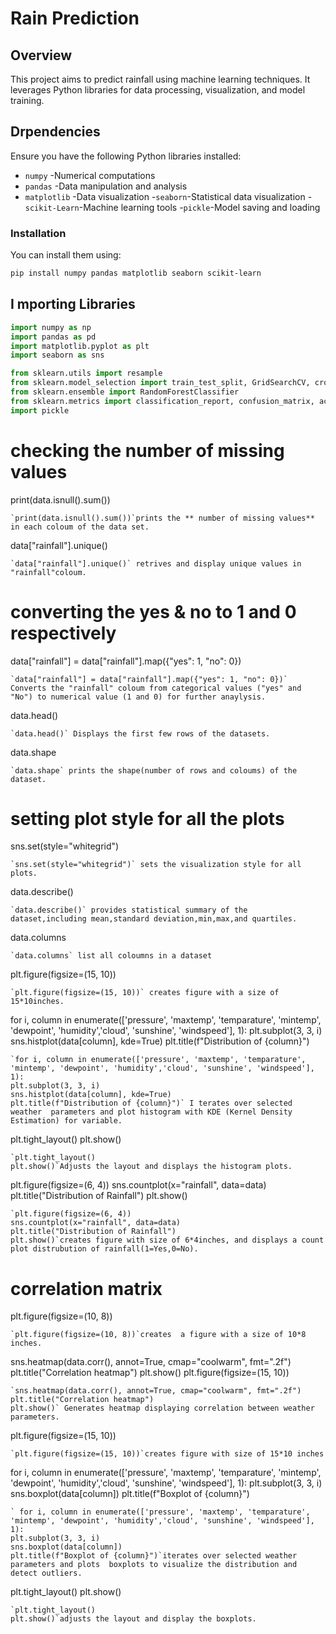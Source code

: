 # Rain Prediction
## Overview
This project aims to predict rainfall using machine learning techniques. It leverages Python libraries for data processing, visualization, and model training.

## Drpendencies
Ensure you have the following Python libraries installed:

-  `numpy` -Numerical computations
- `pandas` -Data manipulation and analysis
- `matplotlib` -Data visualization
-`seaborn`-Statistical data visualization
-`scikit-Learn`-Machine learning tools
-`pickle`-Model saving and loading
### Installation
You can install them using:
```bash
pip install numpy pandas matplotlib seaborn scikit-learn
```
## I mporting Libraries
```python
import numpy as np  
import pandas as pd  
import matplotlib.pyplot as plt  
import seaborn as sns  

from sklearn.utils import resample  
from sklearn.model_selection import train_test_split, GridSearchCV, cross_val_score  
from sklearn.ensemble import RandomForestClassifier  
from sklearn.metrics import classification_report, confusion_matrix, accuracy_score  
import pickle  
```
# checking the number of missing values

print(data.isnull().sum())
```
`print(data.isnull().sum())`prints the ** number of missing values** in each coloum of the data set.
```
data["rainfall"].unique()
```
`data["rainfall"].unique()` retrives and display unique values in "rainfall"coloum.
```
# converting the yes & no to 1 and 0 respectively
data["rainfall"] = data["rainfall"].map({"yes": 1, "no": 0})
```
`data["rainfall"] = data["rainfall"].map({"yes": 1, "no": 0})` Converts the "rainfall" coloum from categorical values ("yes" and "No") to numerical value (1 and 0) for further anaylysis.
```
data.head()
```
`data.head()` Displays the first few rows of the datasets.
```
data.shape
```
`data.shape` prints the shape(number of rows and coloums) of the dataset.
```
# setting plot style for all the plots
sns.set(style="whitegrid")
``` 
`sns.set(style="whitegrid")` sets the visualization style for all plots.
```
data.describe()
```
`data.describe()` provides statistical summary of the dataset,including mean,standard deviation,min,max,and quartiles.
```
data.columns
```
`data.columns` list all coloumns in a dataset
```
plt.figure(figsize=(15, 10))
```
`plt.figure(figsize=(15, 10))` creates figure with a size of 15*10inches.
```
for i, column in enumerate(['pressure', 'maxtemp', 'temparature', 'mintemp', 'dewpoint', 'humidity','cloud', 'sunshine', 'windspeed'], 1):
  plt.subplot(3, 3, i)
  sns.histplot(data[column], kde=True)
  plt.title(f"Distribution of {column}")
  ```
  `for i, column in enumerate(['pressure', 'maxtemp', 'temparature', 'mintemp', 'dewpoint', 'humidity','cloud', 'sunshine', 'windspeed'], 1):
  plt.subplot(3, 3, i)
  sns.histplot(data[column], kde=True)
  plt.title(f"Distribution of {column}")` I terates over selected weather  parameters and plot histogram with KDE (Kernel Density Estimation) for variable.
  ```
 plt.tight_layout()
plt.show()
```
`plt.tight_layout()
plt.show()`Adjusts the layout and displays the histogram plots.
```
plt.figure(figsize=(6, 4))
sns.countplot(x="rainfall", data=data)
plt.title("Distribution of Rainfall")
plt.show()
```
`plt.figure(figsize=(6, 4))
sns.countplot(x="rainfall", data=data)
plt.title("Distribution of Rainfall")
plt.show()`creates figure with size of 6*4inches, and displays a count plot distrubution of rainfall(1=Yes,0=No).
```
# correlation matrix
plt.figure(figsize=(10, 8))
```
`plt.figure(figsize=(10, 8))`creates  a figure with a size of 10*8 inches.
```
sns.heatmap(data.corr(), annot=True, cmap="coolwarm", fmt=".2f")
plt.title("Correlation heatmap")
plt.show()
plt.figure(figsize=(15, 10))
```
`sns.heatmap(data.corr(), annot=True, cmap="coolwarm", fmt=".2f")
plt.title("Correlation heatmap")
plt.show()` Generates heatmap displaying correlation between weather parameters.
```
plt.figure(figsize=(15, 10))
```
`plt.figure(figsize=(15, 10))`creates figure with size of 15*10 inches
```
for i, column in enumerate(['pressure', 'maxtemp', 'temparature', 'mintemp', 'dewpoint', 'humidity','cloud', 'sunshine', 'windspeed'], 1):
  plt.subplot(3, 3, i)
  sns.boxplot(data[column])
  plt.title(f"Boxplot of {column}")
  ```
 ` for i, column in enumerate(['pressure', 'maxtemp', 'temparature', 'mintemp', 'dewpoint', 'humidity','cloud', 'sunshine', 'windspeed'], 1):
  plt.subplot(3, 3, i)
  sns.boxplot(data[column])
  plt.title(f"Boxplot of {column}")`iterates over selected weather parameters and plots  boxplots to visualize the distribution and detect outliers.
  ```
  plt.tight_layout()
plt.show()
```
`plt.tight_layout()
plt.show()`adjusts the layout and display the boxplots.
```

